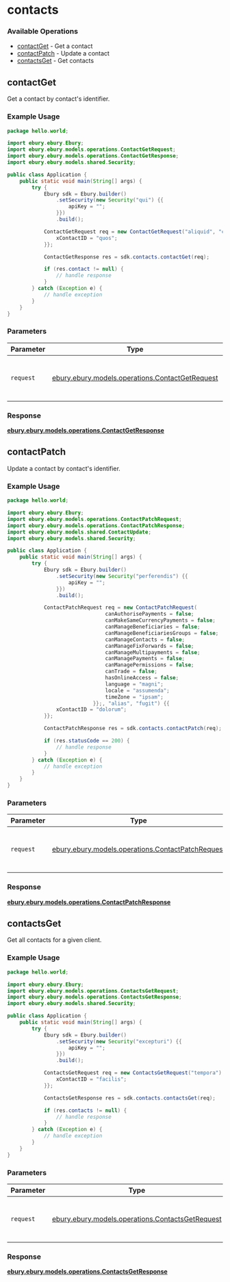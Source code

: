 # contacts

### Available Operations

* [contactGet](#contactget) - Get a contact
* [contactPatch](#contactpatch) - Update a contact
* [contactsGet](#contactsget) - Get contacts

## contactGet

Get a contact by contact's identifier.

### Example Usage

```java
package hello.world;

import ebury.ebury.Ebury;
import ebury.ebury.models.operations.ContactGetRequest;
import ebury.ebury.models.operations.ContactGetResponse;
import ebury.ebury.models.shared.Security;

public class Application {
    public static void main(String[] args) {
        try {
            Ebury sdk = Ebury.builder()
                .setSecurity(new Security("qui") {{
                    apiKey = "";
                }})
                .build();

            ContactGetRequest req = new ContactGetRequest("aliquid", "cupiditate") {{
                xContactID = "quos";
            }};            

            ContactGetResponse res = sdk.contacts.contactGet(req);

            if (res.contact != null) {
                // handle response
            }
        } catch (Exception e) {
            // handle exception
        }
    }
}
```

### Parameters

| Parameter                                                                                       | Type                                                                                            | Required                                                                                        | Description                                                                                     |
| ----------------------------------------------------------------------------------------------- | ----------------------------------------------------------------------------------------------- | ----------------------------------------------------------------------------------------------- | ----------------------------------------------------------------------------------------------- |
| `request`                                                                                       | [ebury.ebury.models.operations.ContactGetRequest](../../models/operations/ContactGetRequest.md) | :heavy_check_mark:                                                                              | The request object to use for the request.                                                      |


### Response

**[ebury.ebury.models.operations.ContactGetResponse](../../models/operations/ContactGetResponse.md)**


## contactPatch

Update a contact by contact's identifier.

### Example Usage

```java
package hello.world;

import ebury.ebury.Ebury;
import ebury.ebury.models.operations.ContactPatchRequest;
import ebury.ebury.models.operations.ContactPatchResponse;
import ebury.ebury.models.shared.ContactUpdate;
import ebury.ebury.models.shared.Security;

public class Application {
    public static void main(String[] args) {
        try {
            Ebury sdk = Ebury.builder()
                .setSecurity(new Security("perferendis") {{
                    apiKey = "";
                }})
                .build();

            ContactPatchRequest req = new ContactPatchRequest(                new ContactUpdate() {{
                                canAuthorisePayments = false;
                                canMakeSameCurrencyPayments = false;
                                canManageBeneficiaries = false;
                                canManageBeneficiariesGroups = false;
                                canManageContacts = false;
                                canManageFixForwards = false;
                                canManageMultipayments = false;
                                canManagePayments = false;
                                canManagePermissions = false;
                                canTrade = false;
                                hasOnlineAccess = false;
                                language = "magni";
                                locale = "assumenda";
                                timeZone = "ipsam";
                            }};, "alias", "fugit") {{
                xContactID = "dolorum";
            }};            

            ContactPatchResponse res = sdk.contacts.contactPatch(req);

            if (res.statusCode == 200) {
                // handle response
            }
        } catch (Exception e) {
            // handle exception
        }
    }
}
```

### Parameters

| Parameter                                                                                           | Type                                                                                                | Required                                                                                            | Description                                                                                         |
| --------------------------------------------------------------------------------------------------- | --------------------------------------------------------------------------------------------------- | --------------------------------------------------------------------------------------------------- | --------------------------------------------------------------------------------------------------- |
| `request`                                                                                           | [ebury.ebury.models.operations.ContactPatchRequest](../../models/operations/ContactPatchRequest.md) | :heavy_check_mark:                                                                                  | The request object to use for the request.                                                          |


### Response

**[ebury.ebury.models.operations.ContactPatchResponse](../../models/operations/ContactPatchResponse.md)**


## contactsGet

Get all contacts for a given client.

### Example Usage

```java
package hello.world;

import ebury.ebury.Ebury;
import ebury.ebury.models.operations.ContactsGetRequest;
import ebury.ebury.models.operations.ContactsGetResponse;
import ebury.ebury.models.shared.Security;

public class Application {
    public static void main(String[] args) {
        try {
            Ebury sdk = Ebury.builder()
                .setSecurity(new Security("excepturi") {{
                    apiKey = "";
                }})
                .build();

            ContactsGetRequest req = new ContactsGetRequest("tempora") {{
                xContactID = "facilis";
            }};            

            ContactsGetResponse res = sdk.contacts.contactsGet(req);

            if (res.contacts != null) {
                // handle response
            }
        } catch (Exception e) {
            // handle exception
        }
    }
}
```

### Parameters

| Parameter                                                                                         | Type                                                                                              | Required                                                                                          | Description                                                                                       |
| ------------------------------------------------------------------------------------------------- | ------------------------------------------------------------------------------------------------- | ------------------------------------------------------------------------------------------------- | ------------------------------------------------------------------------------------------------- |
| `request`                                                                                         | [ebury.ebury.models.operations.ContactsGetRequest](../../models/operations/ContactsGetRequest.md) | :heavy_check_mark:                                                                                | The request object to use for the request.                                                        |


### Response

**[ebury.ebury.models.operations.ContactsGetResponse](../../models/operations/ContactsGetResponse.md)**

